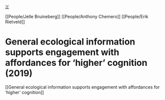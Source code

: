 [🇿](zotero://select/library/items/JBT47GCM)

[[People/Jelle Bruineberg]] [[People/Anthony Chemero]] [[People/Erik Rietveld]] 
# General ecological information supports engagement with affordances for ‘higher’ cognition (2019)

[[General ecological information supports engagement with affordances for ‘higher’ cognition]]
